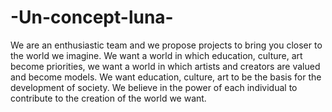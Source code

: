# -Un-concept-luna-
We are an enthusiastic team and we propose projects to bring you closer to the world we imagine. We want a world in which education, culture, art become priorities, we want a world in which artists and creators are valued and become models. We want education, culture, art to be the basis for the development of society. We believe in the power of each individual to contribute to the creation of the world we want.
